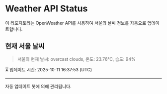 
# Weather API Status

이 리포지토리는 OpenWeather API를 사용하여 서울의 날씨 정보를 자동으로 업데이트합니다.

## 현재 서울 날씨
> 서울의 현재 날씨: overcast clouds, 온도: 23.76°C, 습도: 94%

⏳ 업데이트 시간: 2025-10-11 16:37:53 (UTC)

---
자동 업데이트 봇에 의해 관리됩니다.
